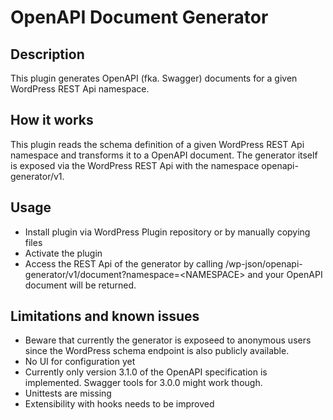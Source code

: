 # OpenAPI Document Generator 

## Description

This plugin generates OpenAPI (fka. Swagger) documents for a given WordPress REST Api namespace.
  
## How it works

This plugin reads the schema definition of a given WordPress REST Api namespace and transforms it to a
OpenAPI document. The generator itself is exposed via the WordPress REST Api with the namespace 
openapi-generator/v1.

## Usage

* Install plugin via WordPress Plugin repository or by manually copying files
* Activate the plugin
* Access the REST Api of the generator by calling /wp-json/openapi-generator/v1/document?namespace=\<NAMESPACE\> and your OpenAPI document will be returned.

## Limitations and known issues

* Beware that currently the generator is exposeed to anonymous users since the WordPress schema endpoint is also publicly 
available.
* No UI for configuration yet
* Currently only version 3.1.0 of the OpenAPI specification is implemented. Swagger tools for 3.0.0 might work though.
* Unittests are missing
* Extensibility with hooks needs to be improved